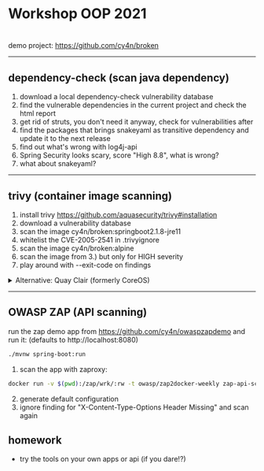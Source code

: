 # Workshop OOP 2021
# 

demo project: https://github.com/cy4n/broken

---

## dependency-check (scan java dependency)  

1. download a local dependency-check vulnerability database
2. find the vulnerable dependencies in the current project and check the html report
3. get rid of struts, you don't need it anyway, check for vulnerabilities after
4. find the packages that brings snakeyaml as transitive dependency and update it to the next release
5. find out what's wrong with log4j-api
6. Spring Security looks scary, score "High 8.8", what is wrong? 
7. what about snakeyaml? 

---

## trivy (container image scanning)

1. install trivy https://github.com/aquasecurity/trivy#installation
2. download a vulnerability database
3. scan the image cy4n/broken:springboot2.1.8-jre11
4. whitelist the CVE-2005-2541 in .trivyignore
5. scan the image cy4n/broken:alpine
6. scan the image from 3.) but only for HIGH severity
7. play around with --exit-code on findings

<details><summary>Alternative: Quay Clair (formerly CoreOS)</summary>
<p>

## clair container scanning
### get the clair-scanner binary:

download clair-scanner for your OS: https://github.com/arminc/clair-scanner/releases and make it executable

### setup clair and its database:
```bash
docker run -p 5432:5432 -d --name db arminc/clair-db
docker run -p 6060:6060 --link db:postgres -d --name clair arminc/clair-local-scan
```

run the actual scan
```bash
./clair-scanner_darwin_amd64 -c http://$(ipconfig getifaddr en0):6060 --ip $(ipconfig getifaddr en0) -r clair-report.json -l clair.log -w clair-whitelist.yml cy4n/broken:latest
```

* find out about vulnerable packages
* try to set the criticality threshold ( ./clair-scanner --help )
* try to approve a CVE via whitelist

* try to scan the image "cy4n/broken:alpine", what happens, what are the implications?

</p>
</details>

---
## OWASP ZAP (API scanning) 

run the zap demo app from https://github.com/cy4n/owaspzapdemo and run it:
(defaults to http://localhost:8080)
```bash
./mvnw spring-boot:run 
```

1. scan the app with zaproxy:

```bash
docker run -v $(pwd):/zap/wrk/:rw -t owasp/zap2docker-weekly zap-api-scan.py -a -t http://host.docker.internal:8080/v2/api-docs -f openapi
```

2. generate default configuration
3. ignore finding for "X-Content-Type-Options Header Missing" and scan again

## homework 

- try the tools on your own apps or api (if you dare!?)
